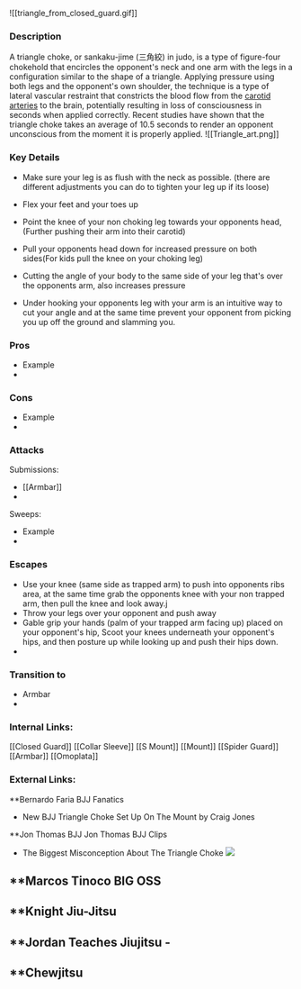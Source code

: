 ![[triangle_from_closed_guard.gif]]
### Description
A triangle choke, or sankaku-jime (三角絞) in judo, is a type of figure-four chokehold that encircles the opponent's neck and one arm with the legs in a configuration similar to the shape of a triangle. Applying pressure using both legs and the opponent's own shoulder, the technique is a type of lateral vascular restraint that constricts the blood flow from the [carotid arteries](Carotid_artery.png) to the brain, potentially resulting in loss of consciousness in seconds when applied correctly. Recent studies have shown that the triangle choke takes an average of 10.5 seconds to render an opponent unconscious from the moment it is properly applied. 
![[Triangle_art.png]]
### Key Details
- Make sure your leg is as flush with the neck as possible. (there are different adjustments you can do to tighten your leg up if its loose)
- Flex your feet and your toes up

- Point the knee of your non choking leg towards your opponents head, (Further pushing their arm into their carotid)

- Pull your opponents head down for increased pressure on both sides(For kids pull the knee on your choking leg)

- Cutting the angle of your body to the same side of your leg that's over the opponents arm, also increases pressure

- Under hooking your opponents leg with your arm is an intuitive way to cut your angle and at the same time prevent your opponent from picking you up off the ground and slamming you.


### Pros
- Example
- 
### Cons
- Example
- 

### Attacks

Submissions:
- [[Armbar]]
- 

Sweeps:
- Example
- 

### Escapes
- Use your knee (same side as trapped arm) to push into opponents ribs area, at the same time grab the opponents knee with your non trapped arm, then pull the knee and look away.j
- Throw your legs over your opponent and push away
- Gable grip your hands (palm of your trapped arm facing up) placed on your opponent's hip, Scoot your knees underneath your opponent's hips, and then posture up while looking up and push their hips down.
- 


### Transition to
- Armbar
- 

### Internal Links:
[[Closed Guard]]
[[Collar Sleeve]]
[[S Mount]]
[[Mount]]
[[Spider Guard]]
[[Armbar]]
[[Omoplata]]

### External Links:
**Bernardo Faria BJJ Fanatics[](https://www.youtube.com/channel/UCtXtqlLdZYZm3060qVExXkA)
- New BJJ Triangle Choke Set Up On The Mount by Craig Jones[](https://www.youtube.com/watch?v=xnlx_hNfuZ4)

**Jon Thomas BJJ [](https://www.youtube.com/channel/UCBNsOFfO-TZDIpygfz5paaQ)
Jon Thomas BJJ Clips [](https://www.youtube.com/channel/UCG4TX-FaQdT7Z-e3NWx8Wyw)
- The Biggest Misconception About The Triangle Choke ![](https://www.youtube.com/watch?v=FffQf34VQa8)

**Marcos Tinoco BIG OSS[](https://www.youtube.com/channel/UCilIX_yDgcTP3j7zMjJTIvg)
- 

**Knight Jiu-Jitsu[](https://www.youtube.com/channel/UCDaSNu2fM3JL4VdlSwcFtOw)
- 

**Jordan Teaches Jiujitsu [](https://www.youtube.com/channel/UCexKjyhZ5EvBTWyg6U6e5Og)- 
- 

**Chewjitsu[](https://www.youtube.com/channel/UCGCZBBvu7ZnqHYHuScODbAQ)
- 
